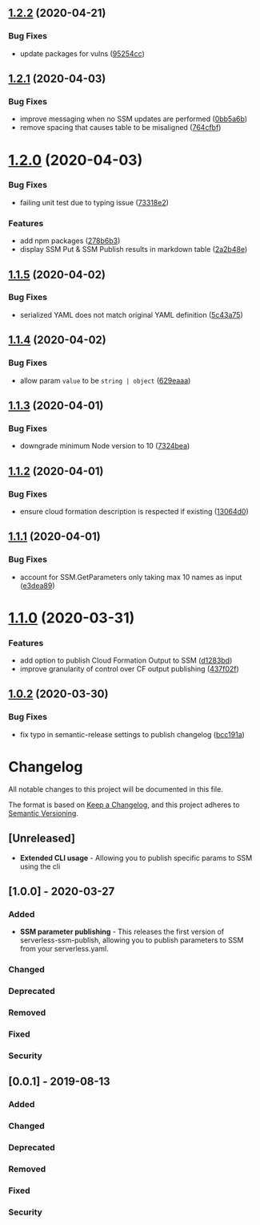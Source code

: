 ## [1.2.2](https://github.com/mysense-ai/ServerlessPlugin-SSMPublish/compare/v1.2.1...v1.2.2) (2020-04-21)


### Bug Fixes

* update packages for vulns ([95254cc](https://github.com/mysense-ai/ServerlessPlugin-SSMPublish/commit/95254cc8ab182a250babd4d78d4f2808ecb1b86a))

## [1.2.1](https://github.com/mysense-ai/ServerlessPlugin-SSMPublish/compare/v1.2.0...v1.2.1) (2020-04-03)


### Bug Fixes

* improve messaging when no SSM updates are performed ([0bb5a6b](https://github.com/mysense-ai/ServerlessPlugin-SSMPublish/commit/0bb5a6bfa52b064c4bcf75fe5be4ae78c736bef9))
* remove spacing that causes table to be misaligned ([764cfbf](https://github.com/mysense-ai/ServerlessPlugin-SSMPublish/commit/764cfbfddf0f3821a0dbb1e1a2f62a7c5b8ad24f))

# [1.2.0](https://github.com/mysense-ai/ServerlessPlugin-SSMPublish/compare/v1.1.5...v1.2.0) (2020-04-03)


### Bug Fixes

* failing unit test due to typing issue ([73318e2](https://github.com/mysense-ai/ServerlessPlugin-SSMPublish/commit/73318e279356686d1ef2e57cfc2cefaf4fcf9c24))


### Features

* add npm packages ([278b6b3](https://github.com/mysense-ai/ServerlessPlugin-SSMPublish/commit/278b6b35feabdb16d8a5ab0ebd22401db1c34809))
* display SSM Put & SSM Publish results in markdown table ([2a2b48e](https://github.com/mysense-ai/ServerlessPlugin-SSMPublish/commit/2a2b48e12aa372edadfd46265417c39a3b0ab221))

## [1.1.5](https://github.com/mysense-ai/ServerlessPlugin-SSMPublish/compare/v1.1.4...v1.1.5) (2020-04-02)


### Bug Fixes

* serialized YAML does not match original YAML definition ([5c43a75](https://github.com/mysense-ai/ServerlessPlugin-SSMPublish/commit/5c43a75cbda8d5a99e9e34eb8300ce9abdde2d41))

## [1.1.4](https://github.com/mysense-ai/ServerlessPlugin-SSMPublish/compare/v1.1.3...v1.1.4) (2020-04-02)


### Bug Fixes

* allow param `value` to be `string | object` ([629eaaa](https://github.com/mysense-ai/ServerlessPlugin-SSMPublish/commit/629eaaa9f20273aaa6d370d00ed8e39b329ea73e))

## [1.1.3](https://github.com/mysense-ai/ServerlessPlugin-SSMPublish/compare/v1.1.2...v1.1.3) (2020-04-01)


### Bug Fixes

* downgrade minimum Node version to 10 ([7324bea](https://github.com/mysense-ai/ServerlessPlugin-SSMPublish/commit/7324bea1380f5eda7d1c7fffed6ecfccedf10bdb))

## [1.1.2](https://github.com/mysense-ai/ServerlessPlugin-SSMPublish/compare/v1.1.1...v1.1.2) (2020-04-01)


### Bug Fixes

* ensure cloud formation description is respected if existing ([13064d0](https://github.com/mysense-ai/ServerlessPlugin-SSMPublish/commit/13064d0d108839423e42740097451262ea85b5cd))

## [1.1.1](https://github.com/mysense-ai/ServerlessPlugin-SSMPublish/compare/v1.1.0...v1.1.1) (2020-04-01)


### Bug Fixes

* account for SSM.GetParameters only taking max 10 names as input ([e3dea89](https://github.com/mysense-ai/ServerlessPlugin-SSMPublish/commit/e3dea896abf4fcfd0e2f47e22304749e03057958))

# [1.1.0](https://github.com/mysense-ai/ServerlessPlugin-SSMPublish/compare/v1.0.2...v1.1.0) (2020-03-31)

### Features

* add option to publish Cloud Formation Output to SSM ([d1283bd](https://github.com/mysense-ai/ServerlessPlugin-SSMPublish/commit/d1283bd8a0d2ad199fb9a7023740abe97a6e727f))
* improve granularity of control over CF output publishing ([437f02f](https://github.com/mysense-ai/ServerlessPlugin-SSMPublish/commit/437f02f2ec44f68da08c56ef24d5394540c50ced))

## [1.0.2](https://github.com/mysense-ai/ServerlessPlugin-SSMPublish/compare/v1.0.1...v1.0.2) (2020-03-30)


### Bug Fixes

* fix typo in semantic-release settings to publish changelog ([bcc191a](https://github.com/mysense-ai/ServerlessPlugin-SSMPublish/commit/bcc191a6267ae15cc07b3a500ee83c233d347b11))

# Changelog
All notable changes to this project will be documented in this file.

The format is based on [Keep a Changelog](https://keepachangelog.com/en/1.0.0/),
and this project adheres to [Semantic Versioning](https://semver.org/spec/v2.0.0.html).

## [Unreleased]

* **Extended CLI usage** - Allowing you to publish specific params to SSM using the cli

## [1.0.0] - 2020-03-27
### Added
* **SSM parameter publishing** - This releases the first version of serverless-ssm-publish, allowing you to publish parameters to SSM from your serverless.yaml.

### Changed

### Deprecated

### Removed

### Fixed

### Security

## [0.0.1] - 2019-08-13
### Added

### Changed

### Deprecated

### Removed

### Fixed

### Security
